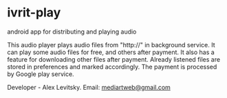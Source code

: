 # ivrit-play
android app for distributing and playing audio

This audio player plays audio files from "http://" in background service.  It can play some audio files for free, and others after payment. It also has a feature for downloading other files after payment. Already listened files are stored in preferences and marked accordingly. The payment is processed by Google play service.


Developer - Alex Levitsky. Email: mediartweb@gmail.com

